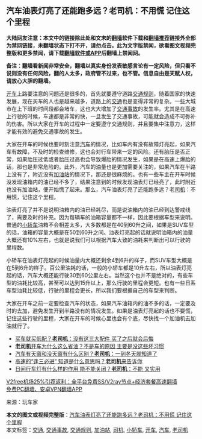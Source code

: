  <h2>汽车油表灯亮了还能跑多远？老司机：不用慌 记住这个里程</h2> <p class="notice"><b>大陆网友注意：本文中的链接除此处和文末的<a href="https://github.com/bannedbook/fanqiang" >翻墙</a>软件下载和<a href="https://github.com/killgcd/justmysocks/blob/master/README.md">翻墙推荐</a>链接外全部为禁网链接，未翻墙状态下打不开，请勿点击。此为文字版禁闻，欲看图文视频完整版和更多禁闻，请下载<a href="https://github.com/bannedbook/fanqiang">翻墙软件或APP</a>后翻墙上禁闻网。</p><p>备注：翻墙看新闻非常安全，翻墙以真实身份发表敏感言论有一定风险，但只看不说则没有任何风险，翻的人太多，政府管不过来，也不管。信息自由是天赋人权，请放心大胆的翻墙。</b></p>  <div class="entry"> <p><a href="https://www.bannedbook.org/bnews/tag/%E5%BC%80%E8%BD%A6/" class="st_tag internal_tag" rel="tag" title="标签 开车 下的日志">开车</a>上路要注意的问题还是很多的，首先就要遵守道路<a href="https://www.bannedbook.org/bnews/tag/%E4%BA%A4%E9%80%9A%E8%A7%84%E5%88%99/" class="st_tag internal_tag" rel="tag" title="标签 交通规则 下的日志">交通规则</a>，随着国家的快速发展，现在买车的人也是越来越多，道路上的<a href="https://www.bannedbook.org/bnews/tag/%E4%BA%A4%E9%80%9A/" class="st_tag internal_tag" rel="tag" title="标签 交通 下的日志">交通</a>也是变得非常的复杂。一些大城市在上下班的时间段都会堵车，这也大大增加了<a href="https://www.bannedbook.org/bnews/tag/%e4%ba%a4%e9%80%9a%e4%ba%8b%e6%95%85/" class="st_tag internal_tag" rel="tag" title="标签 交通事故 下的日志">交通事故</a>的发生率。尤其是在高速上行驶的时候，车速都是非常的快，一旦发生了交通事故，可能就会造成不可弥补的伤害。所以大家在开车的过程中一定要遵守交通规则，并且要集中注意力，这样才能有效的避免交通事故的发生。</p> <p>大家在开车的时候也要时刻注意<a href="https://www.bannedbook.org/bnews/tag/%e6%b1%bd%e8%bd%a6/" class="st_tag internal_tag" rel="tag" title="标签 汽车 下的日志">汽车</a>的情况，比如车内有没有故障灯亮起，如果汽车有故障，不及时的检查维修，这也会对行车带来一定的风险。还有胎压是否正常，如果胎压过低或者胎压过高也会导致爆胎的情况发生，如果是在高速上爆胎的话，那也是非常危险的。此外，汽车的油量也是更加需要关注的，如果汽车在半路上没有了，附近没有<a href="https://www.bannedbook.org/bnews/tag/%e5%8a%a0%e6%b2%b9%e7%ab%99/" class="st_tag internal_tag" rel="tag" title="标签 加油站 下的日志">加油站</a>的情况下，那还是很麻烦的。也有一些车主在开车时候没发现油箱内的油已经不多了，结果注意到的时候发现油表灯已经亮了，此时附近也没有加油站，便开始慌了起来。那么，汽车油表灯亮了还能跑多远？老<a href="https://www.bannedbook.org/bnews/tag/%e5%8f%b8%e6%9c%ba/" class="st_tag internal_tag" rel="tag" title="标签 司机 下的日志">司机</a>：不用慌，记住这个里程。</p>  <p>油表灯亮了并不是说明油箱内的油已经耗尽，而是说油箱内的油已经到达警戒线了，需要及时的补充。因为每辆车的油箱容量都不一样，因此要根据车型来说明。普通的<a href="https://www.bannedbook.org/bnews/tag/%E5%B0%8F%E8%BD%BF%E8%BD%A6/" class="st_tag internal_tag" rel="tag" title="标签 小轿车 下的日志">小轿车</a>油箱不会相差太多，大多数都是在40到60升之间，如果是SUV车型的话，油箱的容量大概是在50到60升之间。油表灯亮起的话就说明油箱内的油量大概还有10%左右，也就是说我们可以根据汽车大致的油耗来判断出可以行驶的里程数。</p> <p>小轿车在油表灯亮起的时候油量内大概还剩余4到6升的样子，而SUV车型大概是在5到6升的样子。百公里油耗的话，一般的小轿车都是10升左右，所以油表灯亮起的话，汽车大概还能行驶30到60公里左右。当然这个也并不是绝对的，有些车型的油耗比较高，甚至可以达到15升以上，那么行驶的里程会更短。也有一些日系车型油耗比较低，行驶的里程会更长，所以我们要根据自己的车型来判断。</p>  <p>大家在开车之前一定要检查汽车的状态，如果汽车油箱内的油不多的话，一定要及时的去加，避免发生开到半路没有的情况发生。如果是油表灯亮起的话也不要慌，记住这些行驶的里程，大家在开车的时候心里也会有个底，尽快找一个加油机去加油就行了。</p> <ul class='op-related-articles' title='相关阅读'> <li><a href='https://www.bannedbook.org/bnews/lifebaike/20201201/1440160.html' target='_blank'>买车就买低配？<b>老司机</b>：没有这三大配件 买了之后就会后悔</a></li> <li><a href='https://www.bannedbook.org/bnews/lifebaike/20201125/1436638.html' target='_blank'><b>老司机</b>开车为什么这么省油？不是车的原因 主要是没这些坏习惯</a></li> <li><a href='https://www.bannedbook.org/bnews/lifebaike/20201124/1436120.html' target='_blank'>汽车有天窗和没天窗有什么区别？<b>老司机</b>：一到冬天就知道了</a></li> <li><a href='https://www.bannedbook.org/bnews/lifebaike/20201123/1435400.html' target='_blank'>高速的“逢三必进” 知道是什么意思吗？<b>老司机</b>来告诉你</a></li> <li><a href='https://www.bannedbook.org/bnews/lifebaike/20201119/1433522.html' target='_blank'>日间行车灯有什么样的作用 能不能关闭？<b>老司机</b>：不能 又实用</a></li> </ul> <p class="texttj"> <a href="https://github.com/bannedbook/fanqiang/wiki/V2ray%E6%9C%BA%E5%9C%BA" target="_blank">V2free机场25%引荐返利：全平台免费SS/V2ray节点+经济套餐高速翻墙</a><br/> <a href="https://github.com/bannedbook/fanqiang/wiki/%E7%A6%81%E9%97%BB%E7%BD%91%E5%AE%89%E5%8D%93%E7%BF%BB%E5%A2%99%E6%96%B0%E9%97%BBAPP" target="_blank">免费PC翻墙、安卓VPN翻墙APP</a></p><p> 来源：玩车家 </p> <a name='sharetosocial'></a>       <div><b>本文的图文或视频完整版</b>：<a href='https://www.bannedbook.org/bnews/lifebaike/20201207/1443567.html'>汽车油表灯亮了还能跑多远？老司机：不用慌 记住这个里程</a></div>  </div><!--END ENTRY--> <div class="postfooter"> <div>本文标签：<a href="https://www.bannedbook.org/bnews/tag/%E4%BA%A4%E9%80%9A/" rel="tag">交通</a>, <a href="https://www.bannedbook.org/bnews/tag/%e4%ba%a4%e9%80%9a%e4%ba%8b%e6%95%85/" rel="tag">交通事故</a>, <a href="https://www.bannedbook.org/bnews/tag/%E4%BA%A4%E9%80%9A%E8%A7%84%E5%88%99/" rel="tag">交通规则</a>, <a href="https://www.bannedbook.org/bnews/tag/%e5%8a%a0%e6%b2%b9%e7%ab%99/" rel="tag">加油站</a>, <a href="https://www.bannedbook.org/bnews/tag/%e5%8f%b8%e6%9c%ba/" rel="tag">司机</a>, <a href="https://www.bannedbook.org/bnews/tag/%E5%B0%8F%E8%BD%BF%E8%BD%A6/" rel="tag">小轿车</a>, <a href="https://www.bannedbook.org/bnews/tag/%E5%BC%80%E8%BD%A6/" rel="tag">开车</a>, <a href="https://www.bannedbook.org/bnews/tag/%e6%b1%bd%e8%bd%a6/" rel="tag">汽车</a>, <a href="https://www.bannedbook.org/bnews/tag/%e8%80%81%e5%8f%b8%e6%9c%ba/" rel="tag">老司机</a></div>  </div><!--END POSTFOOTER--> 